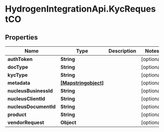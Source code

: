 # HydrogenIntegrationApi.KycRequestCO

## Properties
Name | Type | Description | Notes
------------ | ------------- | ------------- | -------------
**authToken** | **String** |  | [optional] 
**docType** | **String** |  | [optional] 
**kycType** | **String** |  | [optional] 
**metadata** | [**[Mapstringobject]**](Mapstringobject.md) |  | [optional] 
**nucleusBusinessId** | **String** |  | [optional] 
**nucleusClientId** | **String** |  | [optional] 
**nucleusDocumentId** | **String** |  | [optional] 
**product** | **String** |  | [optional] 
**vendorRequest** | **Object** |  | [optional] 


